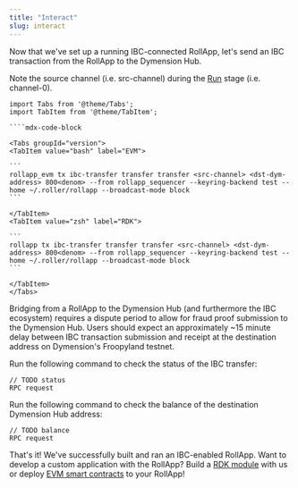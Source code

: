 ```yaml
---
title: "Interact"
slug: interact
---
```


Now that we've set up a running IBC-connected RollApp, let's send an IBC transaction from the RollApp to the Dymension Hub.

Note the source channel (i.e. src-channel) during the [Run](run) stage (i.e. channel-0).

`````mdx-code-block
import Tabs from '@theme/Tabs';
import TabItem from '@theme/TabItem';

````mdx-code-block

<Tabs groupId="version">
<TabItem value="bash" label="EVM">

```
rollapp_evm tx ibc-transfer transfer transfer <src-channel> <dst-dym-address> 800<denom> --from rollapp_sequencer --keyring-backend test --home ~/.roller/rollapp --broadcast-mode block
```

</TabItem>
<TabItem value="zsh" label="RDK">

```
rollapp tx ibc-transfer transfer transfer <src-channel> <dst-dym-address> 800<denom> --from rollapp_sequencer --keyring-backend test --home ~/.roller/rollapp --broadcast-mode block
```

</TabItem>
</Tabs>
`````

Bridging from a RollApp to the Dymension Hub (and furthermore the IBC ecosystem) requires a dispute period to allow for fraud proof submission to the Dymension Hub. Users should expect an approximately ~15 minute delay between IBC transaction submission and receipt at the destination address on Dymension's Froopyland testnet.

Run the following command to check the status of the IBC transfer:

```
// TODO status
RPC request
```

Run the following command to check the balance of the destination Dymension Hub address:

```
// TODO balance
RPC request
```

That's it! We've successfully built and ran an IBC-enabled RollApp.
Want to develop a custom application with the RollApp? Build a [RDK module](../develop/rdk/setup/overview.md) with us or deploy [EVM smart contracts](/docs/build/develop/evm/overview.md) to your RollApp!

